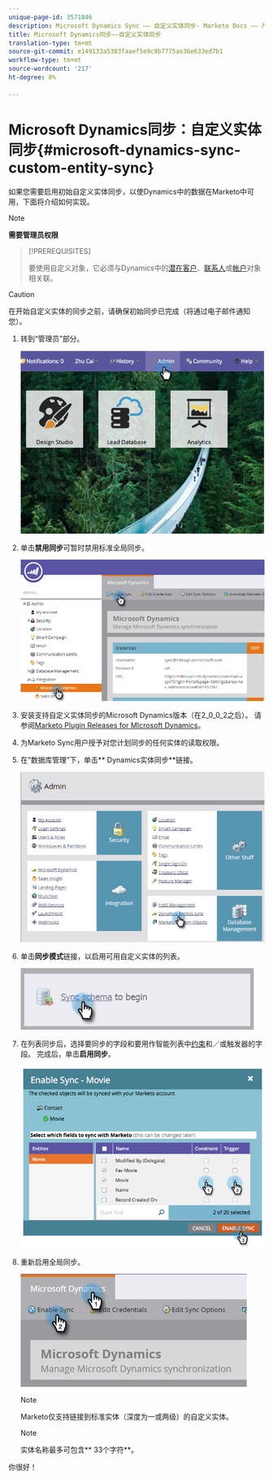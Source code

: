 ```yaml
---
unique-page-id: 3571846
description: Microsoft Dynamics Sync —— 自定义实体同步- Marketo Docs —— 产品文档
title: Microsoft Dynamics同步——自定义实体同步
translation-type: tm+mt
source-git-commit: e149133a5383faaef5e9c9b7775ae36e633ed7b1
workflow-type: tm+mt
source-wordcount: '217'
ht-degree: 0%

---
```



# Microsoft Dynamics同步：自定义实体同步{#microsoft-dynamics-sync-custom-entity-sync}

如果您需要启用初始自定义实体同步，以使Dynamics中的数据在Marketo中可用，下面将介绍如何实现。

>[!NOTE]
>
>**需要管理员权限**

>[!PREREQUISITES]
>
>要使用自定义对象，它必须与Dynamics中的[潜在客户](microsoft-dynamics-sync-lead-sync.md)、[联系人](microsoft-dynamics-sync-contact-sync.md)或[帐户](microsoft-dynamics-sync-account-sync.md)对象相关联。

>[!CAUTION]
>
>在开始自定义实体的同步之前，请确保初始同步已完成（将通过电子邮件通知您）。

1. 转到“管理员”部分。

   ![](assets/image2014-10-20-14-3a32-3a16.png)

1. 单击&#x200B;**禁用同步**&#x200B;可暂时禁用标准全局同步。

   ![](assets/image2015-11-10-9-3a0-3a6.png)

1. 安装支持自定义实体同步的Microsoft Dynamics版本（在2_0_0_2之后）。 请参阅[Marketo Plugin Releases for MIcrosoft Dynamics](../../../../product-docs/crm-sync/microsoft-dynamics-sync/marketo-plugin-releases-for-microsoft-dynamics.md)。
1. 为Marketo Sync用户授予对您计划同步的任何实体的读取权限。
1. 在“数据库管理”下，单击** Dynamics实体同步**链接。

   ![](assets/image2015-11-10-9-3a6-3a55.png)

1. 单击&#x200B;**同步模式**&#x200B;链接，以启用可用自定义实体的列表。

   ![](assets/image2015-11-10-9-3a41-3a37.png)

1. 在列表同步后，选择要同步的字段和要用作智能列表中[约束](../../../../product-docs/core-marketo-concepts/smart-lists-and-static-lists/using-smart-lists/add-a-constraint-to-a-smart-list-filter.md)和／或触发器的字段。 完成后，单击&#x200B;**启用同步**。

   ![](assets/image2014-10-20-14-3a32-3a55.png)

1. 重新启用全局同步。

   ![](assets/image2015-11-10-9-3a48-3a35.png)

   >[!NOTE]
   >
   >Marketo仅支持链接到标准实体（深度为一或两级）的自定义实体。

   >[!NOTE]
   >
   >实体名称最多可包含** 33个字符**。

你很好！